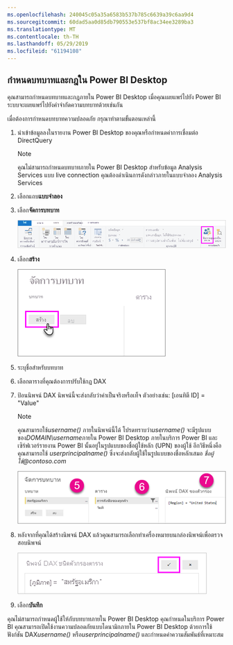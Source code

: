 ```yaml
---
ms.openlocfilehash: 240045c05a35a6583b537b785c6639a39c6aa9d4
ms.sourcegitcommit: 60dad5aa0d85db790553e537bf8ac34ee3289ba3
ms.translationtype: MT
ms.contentlocale: th-TH
ms.lasthandoff: 05/29/2019
ms.locfileid: "61194108"
---
```

## <a name="define-roles-and-rules-in-power-bi-desktop"></a>กำหนดบทบาทและกฎใน Power BI Desktop
คุณสามารถกำหนดบทบาทและกฎภายใน Power BI Desktop เมื่อคุณเผยแพร่ไปยัง Power BI ระบบจะเผยแพร่ไปยังคำจำกัดความบทบาทด้วยเช่นกัน

เมื่อต้องการกำหนดบทบาทความปลอดภัย กรุณาทำตามขั้นตอนเหล่านี้

1. นำเข้าข้อมูลลงในรายงาน Power BI Desktop ของคุณหรือกำหนดค่าการเชื่อมต่อ DirectQuery
   
   > [!NOTE]
   > คุณไม่สามารถกำหนดบทบาทภายใน Power BI Desktop สำหรับข้อมูล Analysis Services แบบ live connection คุณต้องดำเนินการดังกล่าวภายในแบบจำลอง Analysis Services
   > 
   > 
1. เลือกแถบ**แบบจำลอง**
2. เลือก**จัดการบทบาท**
   
   ![](./media/rls-desktop-define-roles/powerbi-desktop-security.png)
4. เลือก**สร้าง**
   
   ![](./media/rls-desktop-define-roles/powerbi-desktop-security-create-role.png)
5. ระบุชื่อสำหรับบทบาท 
6. เลือกตารางที่คุณต้องการปรับใช้กฎ DAX
7. ป้อนนิพจน์ DAX นิพจน์นี้จะส่งกลับว่าค่าเป็นจริงหรือเท็จ ตัวอย่างเช่น: [เอนทิตี ID] = "Value"
   
   > [!NOTE]
   > คุณสามารถใช้*username()* ภายในนิพจน์นี้ได้ โปรดทราบว่า*username()* จะมีรูปแบบของ*DOMAIN\username*ภายใน Power BI Desktop ภายในบริการ Power BI และเซิร์ฟเวอร์รายงาน Power BI นั้นอยู่ในรูปแบบของชื่อผู้ใช้หลัก (UPN) ของผู้ใช้ อีกวิธีหนึ่งคือคุณสามารถใช้ *userprincipalname()* ซึ่งจะส่งกลับผู้ใช้ในรูปแบบของชื่อหลักเสมอ *ชื่อผู้ใช้\@contoso.com*
   > 
   > 
   
   ![](./media/rls-desktop-define-roles/powerbi-desktop-security-create-rule.png)
8. หลังจากที่คุณได้สร้างนิพจน์ DAX แล้วคุณสามารถเลือกทำเครื่องหมายบนกล่องนิพจน์เพื่อตรวจสอบนิพจน์
   
   ![](./media/rls-desktop-define-roles/powerbi-desktop-security-validate-dax.png)
9. เลือก**บันทึก**

คุณไม่สามารถกำหนดผู้ใช้ให้กับบทบาทภายใน Power BI Desktop คุณกำหนดในบริการ Power BI คุณสามารถเปิดใช้งานความปลอดภัยแบบไดนามิกภายใน Power BI Desktop ด้วยการใช้ฟังก์ชัน DAX*username()* หรือ*userprincipalname()* และกำหนดค่าความสัมพันธ์ที่เหมาะสม 

